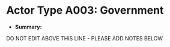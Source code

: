 # Actor Type A003: Government

* **Summary:** 

DO NOT EDIT ABOVE THIS LINE - PLEASE ADD NOTES BELOW